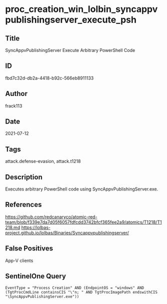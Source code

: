 # proc_creation_win_lolbin_syncappvpublishingserver_execute_psh

## Title
SyncAppvPublishingServer Execute Arbitrary PowerShell Code

## ID
fbd7c32d-db2a-4418-b92c-566eb8911133

## Author
frack113

## Date
2021-07-12

## Tags
attack.defense-evasion, attack.t1218

## Description
Executes arbitrary PowerShell code using SyncAppvPublishingServer.exe.

## References
https://github.com/redcanaryco/atomic-red-team/blob/f339e7da7d05f6057fdfcdd3742bfcf365fee2a9/atomics/T1218/T1218.md
https://lolbas-project.github.io/lolbas/Binaries/Syncappvpublishingserver/

## False Positives
App-V clients

## SentinelOne Query
```
EventType = "Process Creation" AND (EndpointOS = "windows" AND (TgtProcCmdLine containsCIS "\"n; " AND TgtProcImagePath endswithCIS "\SyncAppvPublishingServer.exe"))

```